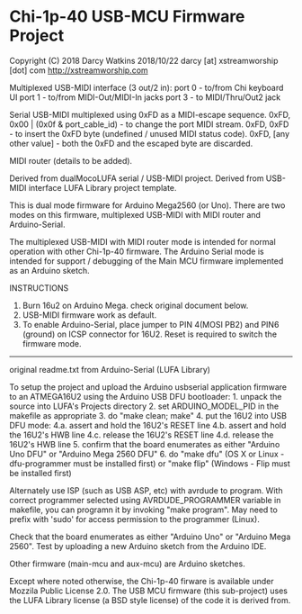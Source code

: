 Chi-1p-40 USB-MCU Firmware Project
======================

Copyright (C) 2018 Darcy Watkins
2018/10/22
darcy [at] xstreamworship [dot] com
http://xstreamworship.com

Multiplexed USB-MIDI interface (3 out/2 in):
  port 0 - to/from Chi keyboard UI
  port 1 - to/from MIDI-Out/MIDI-In jacks
  port 3 - to MIDI/Thru/Out2 jack

Serial USB-MIDI multiplexed using 0xFD as a MIDI-escape sequence.
  0xFD, 0x00 | (0x0f & port_cable_id) - to change the port MIDI stream.
  0xFD, 0xFD - to insert the 0xFD byte (undefined / unused MIDI status code).
  0xFD, [any other value] - both the 0xFD and the escaped byte are discarded.

MIDI router (details to be added).

Derived from dualMocoLUFA serial / USB-MIDI project.
Derived from USB-MIDI interface LUFA Library project template.

This is dual mode firmware for Arduino Mega2560 (or Uno).
There are two modes on this firmware, multiplexed USB-MIDI with MIDI router and Arduino-Serial.

The multiplexed USB-MIDI with MIDI router mode is intended for normal operation with other Chi-1p-40 firmware.
The Arduino Serial mode is intended for support / debugging of the Main MCU firmware implemented as an Arduino sketch.

INSTRUCTIONS
1. Burn 16u2 on Arduino Mega.
   check original document below.
2. USB-MIDI firmware work as default.
3. To enable Arduino-Serial, place jumper to PIN 4(MOSI PB2) and PIN6 (ground) on ICSP connector for 16U2.
   Reset is required to switch the firmware mode.

-------------------------------------
original readme.txt from Arduino-Serial (LUFA Library)
  
To setup the project and upload the Arduino usbserial application firmware to an ATMEGA16U2 using the Arduino USB DFU bootloader:
	1. unpack the source into LUFA's Projects directory
	2. set ARDUINO_MODEL_PID in the makefile as appropriate
	3. do "make clean; make"
	4. put the 16U2 into USB DFU mode:
	4.a. assert and hold the 16U2's RESET line
	4.b. assert and hold the 16U2's HWB line
	4.c. release the 16U2's RESET line
	4.d. release the 16U2's HWB line
	5. confirm that the board enumerates as either "Arduino Uno DFU" or "Arduino Mega 2560 DFU"
	6. do "make dfu" (OS X or Linux - dfu-programmer must be installed first) or "make flip" (Windows - Flip must be installed first)

Alternately use ISP (such as USB ASP, etc) with avrdude to program.  With correct programmer selected using AVRDUDE_PROGRAMMER variable in
makefile, you can programn it by invoking "make program".  May need to prefix with 'sudo' for access permission to the programmer (Linux).

Check that the board enumerates as either "Arduino Uno" or "Arduino Mega 2560".  Test by uploading a new Arduino sketch from the Arduino IDE.

Other firmware (main-mcu and aux-mcu) are Arduino sketches.

Except where noted otherwise, the Chi-1p-40 firware is available under Mozzila Public License 2.0.
The USB MCU firmware (this sub-project) uses the LUFA Library license (a BSD style license) of the code it is derived from.


